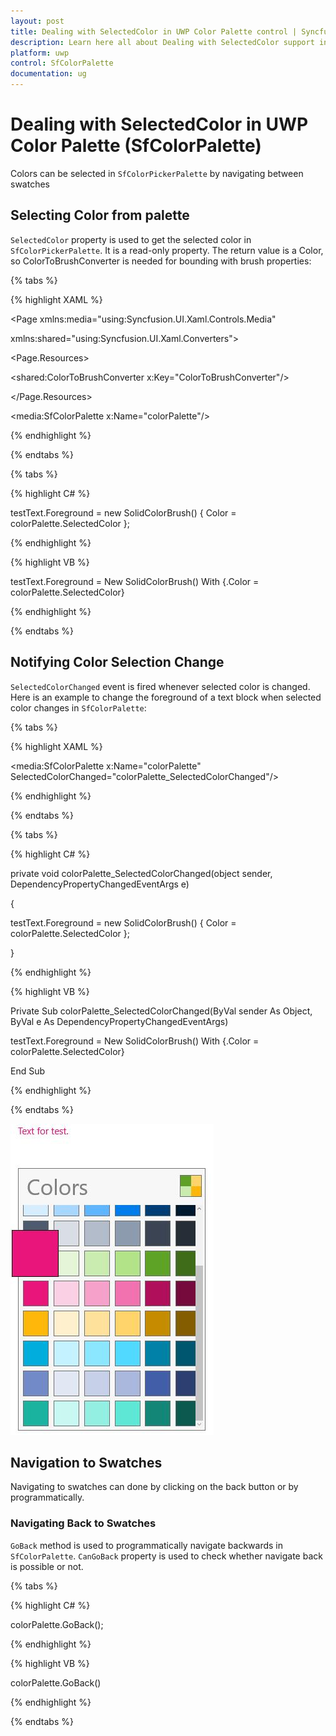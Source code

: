 ```yaml
---
layout: post
title: Dealing with SelectedColor in UWP Color Palette control | Syncfusion®
description: Learn here all about Dealing with SelectedColor support in Syncfusion® UWP Color Palette (SfColorPalette) control and more.
platform: uwp
control: SfColorPalette
documentation: ug
---
```


# Dealing with SelectedColor in UWP Color Palette (SfColorPalette)

Colors can be selected in `SfColorPickerPalette` by navigating between swatches

## Selecting Color from palette

`SelectedColor` property is used to get the selected color in `SfColorPickerPalette`. It is a read-only property. The return value is a Color, so ColorToBrushConverter is needed for bounding with brush properties:

{% tabs %}

{% highlight XAML %}

<Page xmlns:media="using:Syncfusion.UI.Xaml.Controls.Media"

xmlns:shared="using:Syncfusion.UI.Xaml.Converters">

<Page.Resources>

<shared:ColorToBrushConverter x:Key="ColorToBrushConverter"/>

</Page.Resources>

<Grid>

<TextBlock x:Name="testText" Text="Text for test."
           Foreground="{Binding ElementName=colorPalette,Path=SelectedColor,
		   Converter={StaticResource ColorToBrushConverter} ,Mode=TwoWay}"/>

<media:SfColorPalette x:Name="colorPalette"/>

</Grid>

</Page>

{% endhighlight %}

{% endtabs %}

{% tabs %}

{% highlight C# %}

testText.Foreground = new SolidColorBrush() { Color = colorPalette.SelectedColor };

{% endhighlight %}

{% highlight VB %}

testText.Foreground = New SolidColorBrush() With {.Color = colorPalette.SelectedColor}

{% endhighlight %}

{% endtabs %}

## Notifying Color Selection Change

`SelectedColorChanged` event is fired whenever selected color is changed. Here is an example to change the foreground of a text block when selected color changes in `SfColorPalette`:

{% tabs %}

{% highlight XAML %}

<StackPanel>

<TextBlock x:Name="testText" Text="Text for test."/>

<media:SfColorPalette x:Name="colorPalette"
                      SelectedColorChanged="colorPalette_SelectedColorChanged"/>

</StackPanel>

{% endhighlight %}

{% endtabs %}

{% tabs %}

{% highlight C# %}

private void colorPalette_SelectedColorChanged(object sender, DependencyPropertyChangedEventArgs e)

{

testText.Foreground = new SolidColorBrush() { Color = colorPalette.SelectedColor };

}

{% endhighlight %}

{% highlight VB %}

Private Sub colorPalette_SelectedColorChanged(ByVal sender As Object, ByVal e As DependencyPropertyChangedEventArgs)


testText.Foreground = New SolidColorBrush() With {.Color = colorPalette.SelectedColor}

End Sub


{% endhighlight %}

{% endtabs %}

![SfColorPalette-img4](SfColorPalette-images/SfColorPalette-img4.jpeg)

## Navigation to Swatches

Navigating to swatches can done by clicking on the back button or by programmatically.

### Navigating Back to Swatches

`GoBack` method is used to programmatically navigate backwards in `SfColorPalette`. `CanGoBack` property is used to check whether navigate back is possible or not.

{% tabs %}

{% highlight C# %}

colorPalette.GoBack();

{% endhighlight %}

{% highlight VB %}

colorPalette.GoBack()

{% endhighlight %}

{% endtabs %}



